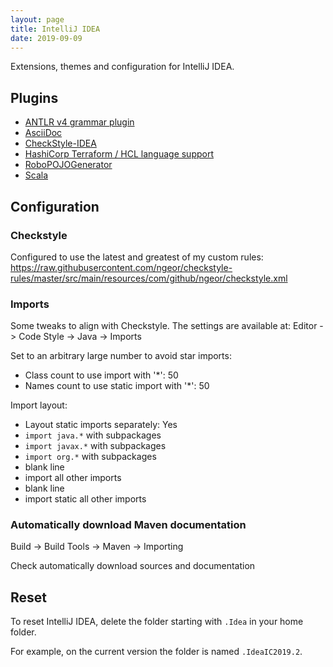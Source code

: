 ```yaml
---
layout: page
title: IntelliJ IDEA
date: 2019-09-09
---
```


Extensions, themes and configuration for IntelliJ IDEA.

## Plugins

- [ANTLR v4 grammar plugin](https://plugins.jetbrains.com/plugin/7358-antlr-v4-grammar-plugin/)
- [AsciiDoc](https://plugins.jetbrains.com/plugin/7391-asciidoc/)
- [CheckStyle-IDEA](https://plugins.jetbrains.com/plugin/1065-checkstyle-idea/)
- [HashiCorp Terraform / HCL language support](https://plugins.jetbrains.com/plugin/7808-hashicorp-terraform--hcl-language-support/)
- [RoboPOJOGenerator](https://plugins.jetbrains.com/plugin/8634-robopojogenerator/)
- [Scala](https://plugins.jetbrains.com/plugin/1347-scala/)

## Configuration

### Checkstyle

Configured to use the latest and greatest of my custom rules:
https://raw.githubusercontent.com/ngeor/checkstyle-rules/master/src/main/resources/com/github/ngeor/checkstyle.xml

### Imports

Some tweaks to align with Checkstyle. The settings are available at: Editor ->
Code Style -> Java -> Imports

Set to an arbitrary large number to avoid star imports:

- Class count to use import with '\*': 50
- Names count to use static import with '\*': 50

Import layout:

- Layout static imports separately: Yes
- `import java.*` with subpackages
- `import javax.*` with subpackages
- `import org.*` with subpackages
- blank line
- import all other imports
- blank line
- import static all other imports

### Automatically download Maven documentation

Build -> Build Tools -> Maven -> Importing

Check automatically download sources and documentation

## Reset

To reset IntelliJ IDEA, delete the folder starting with `.Idea` in your home
folder.

For example, on the current version the folder is named `.IdeaIC2019.2`.
